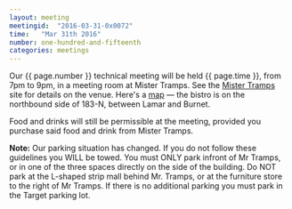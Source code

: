 ```yaml
---
layout: meeting
meetingid:  "2016-03-31-0x0072"
time:   "Mar 31th 2016"
number: one-hundred-and-fifteenth
categories: meetings
---
```


Our {{ page.number }} technical meeting will be held {{ page.time }}, from
7pm to 9pm, in a meeting room at Mister Tramps. See the [Mister Tramps][TrampsWeb] site for details on the venue. Here's a [map][TrampsMap] — the bistro is on the northbound side of 183-N, between Lamar and Burnet.

Food and drinks will still be permissible at the meeting, provided you
purchase said food and drink from Mister Tramps.

**Note:** Our parking situation has changed. If you do not follow these
guidelines you WILL be towed. You must ONLY park infront of Mr Tramps,
or in one of the three spaces directly on the side of the building. Do
NOT park at the L-shaped strip mall behind Mr. Tramps, or at the
furniture store to the right of Mr Tramps. If there is no additional
parking you must park in the Target parking lot.

[TrampsWeb]: http://mistertramps.com/
[TrampsMap]: http://maps.google.com/maps?f=q&source=s_q&hl=en&geocode=&q=mister+tramps&aq=&sll=30.395835,-97.698202&sspn=0.012678,0.018432&ie=UTF8&hq=mister+tramps&hnear=&ll=30.3616,-97.717338&spn=0.012683,0.018432&z=16&iwloc=A
